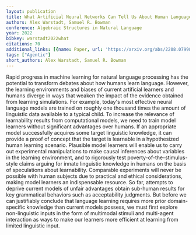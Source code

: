 ```yaml
---
layout: publication
title: What Artificial Neural Networks Can Tell Us About Human Language Acquisition
authors: Alex Warstadt, Samuel R. Bowman
conference: Algebraic Structures in Natural Language
year: 2022
bibkey: warstadt2022what
citations: 70
additional_links: [{name: Paper, url: 'https://arxiv.org/abs/2208.07998'}]
tags: ["Agentic"]
short_authors: Alex Warstadt, Samuel R. Bowman
---
```

Rapid progress in machine learning for natural language processing has the
potential to transform debates about how humans learn language. However, the
learning environments and biases of current artificial learners and humans
diverge in ways that weaken the impact of the evidence obtained from learning
simulations. For example, today's most effective neural language models are
trained on roughly one thousand times the amount of linguistic data available
to a typical child. To increase the relevance of learnability results from
computational models, we need to train model learners without significant
advantages over humans. If an appropriate model successfully acquires some
target linguistic knowledge, it can provide a proof of concept that the target
is learnable in a hypothesized human learning scenario. Plausible model
learners will enable us to carry out experimental manipulations to make causal
inferences about variables in the learning environment, and to rigorously test
poverty-of-the-stimulus-style claims arguing for innate linguistic knowledge in
humans on the basis of speculations about learnability. Comparable experiments
will never be possible with human subjects due to practical and ethical
considerations, making model learners an indispensable resource. So far,
attempts to deprive current models of unfair advantages obtain sub-human
results for key grammatical behaviors such as acceptability judgments. But
before we can justifiably conclude that language learning requires more prior
domain-specific knowledge than current models possess, we must first explore
non-linguistic inputs in the form of multimodal stimuli and multi-agent
interaction as ways to make our learners more efficient at learning from
limited linguistic input.